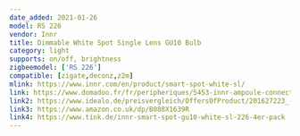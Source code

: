 ```yaml
---
date_added: 2021-01-26
model: RS 226
vendor: Innr
title: Dimmable White Spot Single Lens GU10 Bulb
category: light
supports: on/off, brightness
zigbeemodel: ['RS 226']
compatible: [zigate,deconz,z2m]
mlink: https://www.innr.com/en/product/smart-spot-white-sl/
link: https://www.domadoo.fr/fr/peripheriques/5453-innr-ampoule-connectee-type-gu10-zigbee-30-pack-de-2-ampoules-blanc-chaud-2700k-8718781552695.html
link2: https://www.idealo.de/preisvergleich/OffersOfProduct/201627223_-smart-spot-white-gu10-350lm-zigbee-3-0-4er-pack-innr.html
link3: https://www.amazon.co.uk/dp/B088X1639R
link4: https://www.tink.de/innr-smart-spot-gu10-white-sl-226-4er-pack
---
```

